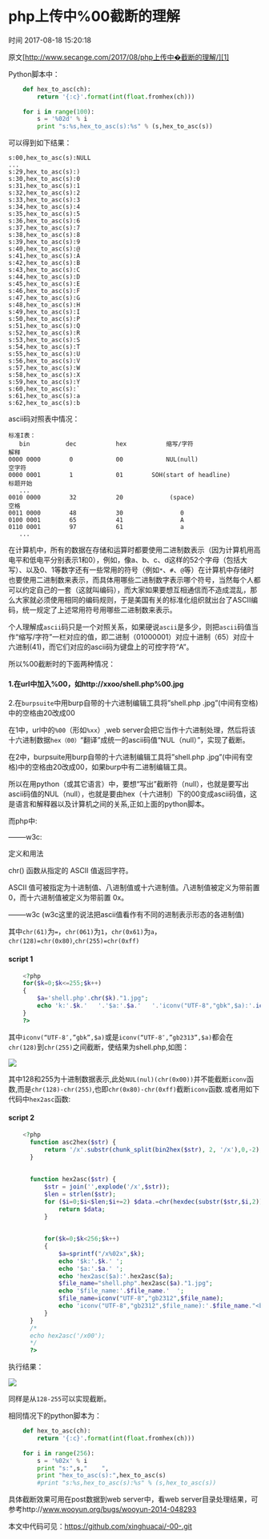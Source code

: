 # php上传中%00截断的理解

 时间 2017-08-18 15:20:18  

原文[http://www.secange.com/2017/08/php上传中�截断的理解/][1]


Python脚本中：

```python
    def hex_to_asc(ch):
        return '{:c}'.format(int(float.fromhex(ch)))
     
    for i in range(100):
        s = '%02d' % i
        print "s:%s,hex_to_asc(s):%s" % (s,hex_to_asc(s))
```

可以得到如下结果：

    s:00,hex_to_asc(s):NULL
    ...
    s:29,hex_to_asc(s):)
    s:30,hex_to_asc(s):0
    s:31,hex_to_asc(s):1
    s:32,hex_to_asc(s):2
    s:33,hex_to_asc(s):3
    s:34,hex_to_asc(s):4
    s:35,hex_to_asc(s):5
    s:36,hex_to_asc(s):6
    s:37,hex_to_asc(s):7
    s:38,hex_to_asc(s):8
    s:39,hex_to_asc(s):9
    s:40,hex_to_asc(s):@
    s:41,hex_to_asc(s):A
    s:42,hex_to_asc(s):B
    s:43,hex_to_asc(s):C
    s:44,hex_to_asc(s):D
    s:45,hex_to_asc(s):E
    s:46,hex_to_asc(s):F
    s:47,hex_to_asc(s):G
    s:48,hex_to_asc(s):H
    s:49,hex_to_asc(s):I
    s:50,hex_to_asc(s):P
    s:51,hex_to_asc(s):Q
    s:52,hex_to_asc(s):R
    s:53,hex_to_asc(s):S
    s:54,hex_to_asc(s):T
    s:55,hex_to_asc(s):U
    s:56,hex_to_asc(s):V
    s:57,hex_to_asc(s):W
    s:58,hex_to_asc(s):X
    s:59,hex_to_asc(s):Y
    s:60,hex_to_asc(s):`
    s:61,hex_to_asc(s):a
    s:62,hex_to_asc(s):b

ascii码对照表中情况：

    标准I表：
       bin          dec           hex           缩写/字符                     解释
    0000 0000        0            00            NUL(null)                   空字符  
    0000 0001        1            01        SOH(start of headline)         标题开始 
       ...
    0010 0000        32           20             (space)                     空格
    0011 0000        48           30                0    
    0100 0001        65           41                A
    0110 0001        97           61                a
       ...

在计算机中，所有的数据在存储和运算时都要使用二进制数表示（因为计算机用高电平和低电平分别表示1和0），例如，像a、b、c、d这样的52个字母（包括大写）、以及0、1等数字还有一些常用的符号（例如`*`、`#`、`@`等）在计算机中存储时也要使用二进制数来表示，而具体用哪些二进制数字表示哪个符号，当然每个人都可以约定自己的一套（这就叫编码），而大家如果要想互相通信而不造成混乱，那么大家就必须使用相同的编码规则，于是美国有关的标准化组织就出台了ASCII编码，统一规定了上述常用符号用哪些二进制数来表示。

个人理解成`ascii`码只是一个对照关系，如果硬说`ascii`是多少，则把`ascii`码值当作“缩写/字符”一栏对应的值，即二进制（01000001）对应十进制（65）对应十六进制(41)，而它们对应的ascii码为键盘上的可控字符“A”。

所以%00截断时的下面两种情况：

#### 1.在url中加入%00，如http://xxoo/shell.php%00.jpg

2.在`burpsuite`中用burp自带的十六进制编辑工具将”shell.php .jpg”(中间有空格)中的空格由20改成00

在1中，url中的`%00`（形如`%xx`）,web server会把它当作十六进制处理，然后将该十六进制数据`hex（00）`“翻译”成统一的ascii码值“NUL（null）”，实现了截断。

在2中，burpsuite用burp自带的十六进制编辑工具将”shell.php .jpg”(中间有空格)中的空格由20改成00，如果burp中有二进制编辑工具。

所以在用python（或其它语言）中，要想“写出”截断符（null），也就是要写出ascii码值的NUL（null），也就是要由hex（十六进制）下的00变成ascii码值，这是语言和解释器以及计算机之间的关系,正如上面的python脚本。

而php中:

——–w3c:

定义和用法

chr() 函数从指定的 ASCII 值返回字符。

ASCII 值可被指定为十进制值、八进制值或十六进制值。八进制值被定义为带前置 0，而十六进制值被定义为带前置 0x。

——–w3c (w3c这里的说法把ascii值看作有不同的进制表示形态的各进制值)

其中`chr(61)`为`=`，`chr(061)`为`1`，`chr(0x61)`为`a`，`chr(128)=chr(0x80)`,`chr(255)=chr(0xff)`

#### script 1

```php
    <?php
    for($k=0;$k<=255;$k++)
    {
        $a='shell.php'.chr($k)."1.jpg";
        echo 'k:'.$k.'   '.'$a:'.$a.'   '.'iconv("UTF-8","gbk",$a):'.iconv("UTF-8","gbk",$a)."<br>";
    }
    ?>
```

其中`iconv(“UTF-8″,”gbk”,$a)`或是`iconv(“UTF-8″,”gb2313”,$a)`都会在`chr(128)`到`chr(255)`之间截断，使结果为shell.php,如图：

![][4]

其中128和255为十进制数据表示,此处`NUL(nul)(chr(0x00))`并不能截断`iconv`函数,而是`chr(128)-chr(255)`,也即`chr(0x80)-chr(0xff)`截断`iconv`函数.或者用如下代码中`hex2asc`函数:

#### script 2

```php
    <?php
      function asc2hex($str) {  
          return '/x'.substr(chunk_split(bin2hex($str), 2, '/x'),0,-2);  
      }
     
     
      function hex2asc($str) {  
          $str = join('',explode('/x',$str));  
          $len = strlen($str);  
          for ($i=0;$i<$len;$i+=2) $data.=chr(hexdec(substr($str,$i,2)));  
              return $data;  
          }  
         
         
          for($k=0;$k<256;$k++)
          {
              $a=sprintf("/x%02x",$k);
              echo '$k:'.$k.' ';
              echo '$a:'.$a.' ';
              echo 'hex2asc($a):'.hex2asc($a);
              $file_name="shell.php".hex2asc($a)."1.jpg";
              echo '$file_name:'.$file_name.'  ';
              $file_name=iconv("UTF-8","gb2312",$file_name);
              echo 'iconv("UTF-8","gb2312",$file_name):'.$file_name."<br>";
          }
      }
      /*
      echo hex2asc('/x00');
      */
      ?>
```
执行结果：

![][5]

同样是从`128-255`可以实现截断。

相同情况下的python脚本为：

```python
    def hex_to_asc(ch):
        return '{:c}'.format(int(float.fromhex(ch)))
     
    for i in range(256):
        s = '%02x' % i
        print "s:",s,"    ",
        print "hex_to_asc(s):",hex_to_asc(s)
        #print "s:%s,hex_to_asc(s):%s" % (s,hex_to_asc(s))
```
具体截断效果可用在post数据到web server中，看web server目录处理结果，可参考http://www.wooyun.org/bugs/wooyun-2014-048293

本文中代码可见：https://github.com/xinghuacai/-00-.git


[1]: http://www.secange.com/2017/08/php上传中�截断的理解/
[4]: http://img2.tuicool.com/73Qzmiz.png!web
[5]: http://img0.tuicool.com/ayYN3qJ.png!web